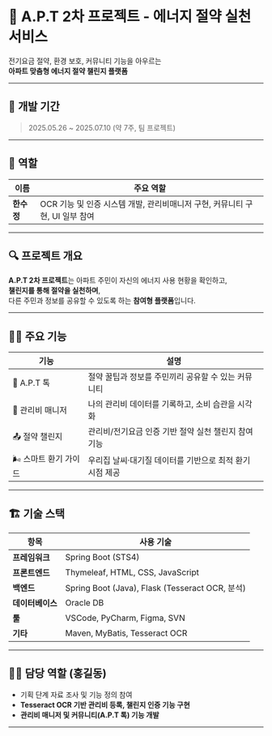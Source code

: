 # 🧾 A.P.T 2차 프로젝트 - 에너지 절약 실천 서비스

전기요금 절약, 환경 보호, 커뮤니티 기능을 아우르는  
**아파트 맞춤형 에너지 절약 챌린지 플랫폼**

---

## 📅 개발 기간

> 2025.05.26 ~ 2025.07.10 (약 7주, 팀 프로젝트)

---

## 👥 역할

| 이름     | 주요 역할                                                      |
|----------|-----------------------------------------------------------------|
| **한수정** | OCR 기능 및 인증 시스템 개발, 관리비매니저 구현, 커뮤니티 구현, UI 일부 참여 |

---

## 🔍 프로젝트 개요

**A.P.T 2차 프로젝트**는 아파트 주민이 자신의 에너지 사용 현황을 확인하고,  
**챌린지를 통해 절약을 실천하며**,  
다른 주민과 정보를 공유할 수 있도록 하는 **참여형 플랫폼**입니다.

---

## 🧑‍💻 주요 기능

| 기능             | 설명 |
|------------------|------|
| 💬 A.P.T 톡      | 절약 꿀팁과 정보를 주민끼리 공유할 수 있는 커뮤니티 |
| 📆 관리비 매니저 | 나의 관리비 데이터를 기록하고, 소비 습관을 시각화 |
| 📤 절약 챌린지   | 관리비/전기요금 인증 기반 절약 실천 챌린지 참여 기능 |
| 🌬️ 스마트 환기 가이드 | 우리집 날씨·대기질 데이터를 기반으로 최적 환기 시점 제공 |

---

## 🏗️ 기술 스택

| 항목            | 사용 기술 |
|-----------------|-----------|
| **프레임워크**   | Spring Boot (STS4)|
| **프론트엔드**   | Thymeleaf, HTML, CSS, JavaScript |
| **백엔드**       | Spring Boot (Java), Flask (Tesseract OCR, 분석) |
| **데이터베이스** | Oracle DB |
| **툴**           | VSCode, PyCharm, Figma, SVN |
| **기타**         | Maven, MyBatis, Tesseract OCR |

---

## 👨‍💻 담당 역할 (홍길동)

- 기획 단계 자료 조사 및 기능 정의 참여  
- **Tesseract OCR 기반 관리비 등록, 챌린지 인증 기능 구현**  
- **관리비 매니저 및 커뮤니티(A.P.T 톡) 기능 개발**  

---
